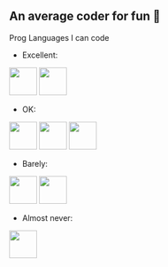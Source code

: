 ## An average coder for fun 🌱

Prog Languages I can code
- Excellent:

<img src="https://upload.wikimedia.org/wikipedia/commons/1/18/C_Programming_Language.svg" width="50" height="50"> <img src="https://github.com/isocpp/logos/blob/master/cpp_logo.svg" width="50" height="50">

- OK:

<img src="https://s3.dualstack.us-east-2.amazonaws.com/pythondotorg-assets/media/files/python-logo-only.svg" width="50" height="50"> <img src="https://upload.wikimedia.org/wikipedia/commons/4/40/VB.NET_Logo.svg" width="50" height="50"> <img src="https://en.wikipedia.org/wiki/MATLAB#/media/File:Matlab_Logo.png" width="50" height="50">

- Barely:

<img src="https://upload.wikimedia.org/wikipedia/commons/7/73/Ruby_logo.svg" width="50" height="50"> <img src="https://hackr.io/tutorials/learn-assembly-language/logo/logo-assembly-language?ver=1603208610" width="50" height="50">

- Almost never:
<img src="https://github.com/dotnet/vscode-csharp/blob/main/images/csharpIcon.png" width="50" height="50">
